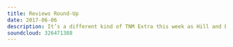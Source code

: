```yaml
---
title: Reviews Round-Up
date: 2017-06-06
description: It’s a different kind of TNM Extra this week as Hill and Beez catch up on this week’s reviews as they look at the new tracks from Foo Fighters and Prophets Of Rage and albums from All Time Low, Sikth, Eighteen Visions and Mutoid Man. And with that, we’ll see you this weekend at Download!
soundcloud: 326471388
---
```

